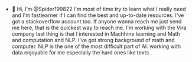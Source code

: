 - 👋 Hi, I’m @Spider199822 
I'm most of time try to learn what I really need and I'm fastlearner if I can find the best and up-to-date resources.
I've got a stackoverflow account too. 
If anyone wanna reach me just send me here, that is the quickest way to reach me.
I'm working with the Vira company 
last thing is that I interested in Machhine learning and Math and computation and NLP.
I've got strong background of math and computer.
NLP is the one of the most difficult part of AI.
working with data enjoyable for me especially the hard ones like texts .
